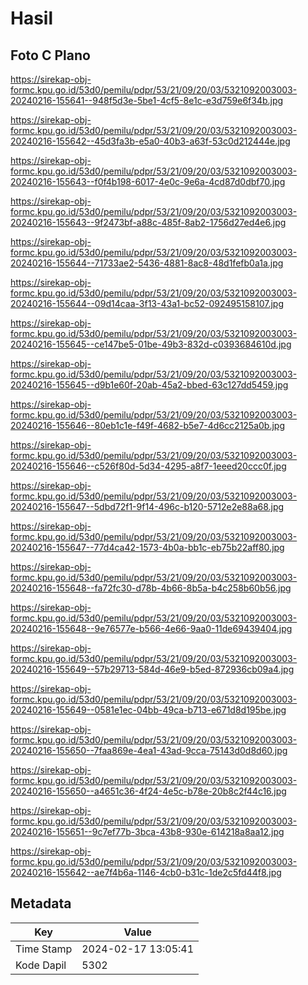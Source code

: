 # Hasil

## Foto C Plano

https://sirekap-obj-formc.kpu.go.id/53d0/pemilu/pdpr/53/21/09/20/03/5321092003003-20240216-155641--948f5d3e-5be1-4cf5-8e1c-e3d759e6f34b.jpg

https://sirekap-obj-formc.kpu.go.id/53d0/pemilu/pdpr/53/21/09/20/03/5321092003003-20240216-155642--45d3fa3b-e5a0-40b3-a63f-53c0d212444e.jpg

https://sirekap-obj-formc.kpu.go.id/53d0/pemilu/pdpr/53/21/09/20/03/5321092003003-20240216-155643--f0f4b198-6017-4e0c-9e6a-4cd87d0dbf70.jpg

https://sirekap-obj-formc.kpu.go.id/53d0/pemilu/pdpr/53/21/09/20/03/5321092003003-20240216-155643--9f2473bf-a88c-485f-8ab2-1756d27ed4e6.jpg

https://sirekap-obj-formc.kpu.go.id/53d0/pemilu/pdpr/53/21/09/20/03/5321092003003-20240216-155644--71733ae2-5436-4881-8ac8-48d1fefb0a1a.jpg

https://sirekap-obj-formc.kpu.go.id/53d0/pemilu/pdpr/53/21/09/20/03/5321092003003-20240216-155644--09d14caa-3f13-43a1-bc52-092495158107.jpg

https://sirekap-obj-formc.kpu.go.id/53d0/pemilu/pdpr/53/21/09/20/03/5321092003003-20240216-155645--ce147be5-01be-49b3-832d-c0393684610d.jpg

https://sirekap-obj-formc.kpu.go.id/53d0/pemilu/pdpr/53/21/09/20/03/5321092003003-20240216-155645--d9b1e60f-20ab-45a2-bbed-63c127dd5459.jpg

https://sirekap-obj-formc.kpu.go.id/53d0/pemilu/pdpr/53/21/09/20/03/5321092003003-20240216-155646--80eb1c1e-f49f-4682-b5e7-4d6cc2125a0b.jpg

https://sirekap-obj-formc.kpu.go.id/53d0/pemilu/pdpr/53/21/09/20/03/5321092003003-20240216-155646--c526f80d-5d34-4295-a8f7-1eeed20ccc0f.jpg

https://sirekap-obj-formc.kpu.go.id/53d0/pemilu/pdpr/53/21/09/20/03/5321092003003-20240216-155647--5dbd72f1-9f14-496c-b120-5712e2e88a68.jpg

https://sirekap-obj-formc.kpu.go.id/53d0/pemilu/pdpr/53/21/09/20/03/5321092003003-20240216-155647--77d4ca42-1573-4b0a-bb1c-eb75b22aff80.jpg

https://sirekap-obj-formc.kpu.go.id/53d0/pemilu/pdpr/53/21/09/20/03/5321092003003-20240216-155648--fa72fc30-d78b-4b66-8b5a-b4c258b60b56.jpg

https://sirekap-obj-formc.kpu.go.id/53d0/pemilu/pdpr/53/21/09/20/03/5321092003003-20240216-155648--9e76577e-b566-4e66-9aa0-11de69439404.jpg

https://sirekap-obj-formc.kpu.go.id/53d0/pemilu/pdpr/53/21/09/20/03/5321092003003-20240216-155649--57b29713-584d-46e9-b5ed-872936cb09a4.jpg

https://sirekap-obj-formc.kpu.go.id/53d0/pemilu/pdpr/53/21/09/20/03/5321092003003-20240216-155649--0581e1ec-04bb-49ca-b713-e671d8d195be.jpg

https://sirekap-obj-formc.kpu.go.id/53d0/pemilu/pdpr/53/21/09/20/03/5321092003003-20240216-155650--7faa869e-4ea1-43ad-9cca-75143d0d8d60.jpg

https://sirekap-obj-formc.kpu.go.id/53d0/pemilu/pdpr/53/21/09/20/03/5321092003003-20240216-155650--a4651c36-4f24-4e5c-b78e-20b8c2f44c16.jpg

https://sirekap-obj-formc.kpu.go.id/53d0/pemilu/pdpr/53/21/09/20/03/5321092003003-20240216-155651--9c7ef77b-3bca-43b8-930e-614218a8aa12.jpg

https://sirekap-obj-formc.kpu.go.id/53d0/pemilu/pdpr/53/21/09/20/03/5321092003003-20240216-155642--ae7f4b6a-1146-4cb0-b31c-1de2c5fd44f8.jpg


## Metadata

| Key        | Value               |
| ---------- | ------------------- |
| Time Stamp | 2024-02-17 13:05:41 |
| Kode Dapil | 5302                |



